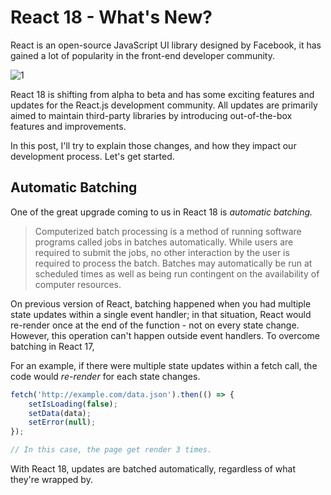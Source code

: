 # React 18 - What's New?

React is an open-source JavaScript UI library designed by Facebook, it has gained a lot of popularity in the front-end developer community.

![1](./blogPost/react18-1.jpg)

React 18 is shifting from alpha to beta and has some exciting features and updates for the React.js development community. All updates are primarily aimed to maintain third-party libraries by introducing out-of-the-box features and improvements.

In this post, I'll try to explain those changes, and how they impact our development process. Let's get started.

## Automatic Batching

One of the great upgrade coming to us in React 18 is *automatic batching.*

> Computerized batch processing is a method of running software programs called jobs in batches automatically. While users are required to submit the jobs, no other interaction by the user is required to process the batch. Batches may automatically be run at scheduled times as well as being run contingent on the availability of computer resources. 

On previous version of React, batching happened when you had multiple state updates within a single event handler; in that situation, React would re-render once at the end of the function - not on every state change. However, this operation can't happen outside event handlers. To overcome batching in React 17, 


For an example, if there were multiple state updates within a fetch call, the code would *re-render* for each state changes.

```js
fetch('http://example.com/data.json').then(() => {
    setIsLoading(false); 
    setData(data);
    setError(null);
});

// In this case, the page get render 3 times.
```

With React 18, updates are batched automatically, regardless of what they're wrapped by.